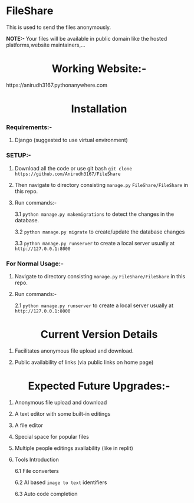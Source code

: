 # FileShare
This is used to send the files anonymously. 

<b> NOTE:- </b>
Your files will be available in public domain like the hosted platforms,website maintainers,...

<h1 align="center"> Working Website:- </h1>
https://anirudh3167.pythonanywhere.com

<h1 align="center"> Installation </h1>

### Requirements:-
1. Django (suggested to use virtual environment)

### SETUP:-
1. Download all the code or use git bash `git clone https://github.com/Anirudh3167/FileShare`

2. Then navigate to directory consisting `manage.py`
   `FileShare/FileShare` in this repo.

3. Run commands:-

    3.1 `python manage.py makemigrations` to detect the changes in the database.

    3.2 `python manage.py migrate` to create/update the database changes

    3.3 `python manage.py runserver` to create a local server usually at `http://127.0.0.1:8000`

### For Normal Usage:-
1. Navigate to directory consisting `manage.py`
   `FileShare/FileShare` in this repo.

2. Run commands:-

    2.1 `python manage.py runserver` to create a local server usually at `http://127.0.0.1:8000`

<h1 align="center"> Current Version Details </h1>

1. Facilitates anonymous file upload and download.

2. Public availability of links (via public links on home page)

<h1 align="center"> Expected Future Upgrades:- </h1>

1. Anonymous file upload and download

2. A text editor with some built-in editings

3. A file editor

4. Special space for popular files

5. Multiple people editings availability (like in replit)

6. Tools Introduction

    6.1 File converters

    6.2 AI based `image to text` identifiers

    6.3 Auto code completion

